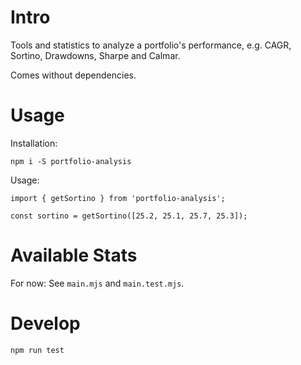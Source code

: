 # Intro

Tools and statistics to analyze a portfolio's performance, e.g. CAGR, Sortino, Drawdowns, Sharpe 
and Calmar.

Comes without dependencies.

# Usage

Installation:
```
npm i -S portfolio-analysis
```

Usage:
```
import { getSortino } from 'portfolio-analysis';

const sortino = getSortino([25.2, 25.1, 25.7, 25.3]);
```

# Available Stats

For now: See `main.mjs` and `main.test.mjs`.

# Develop
`npm run test`